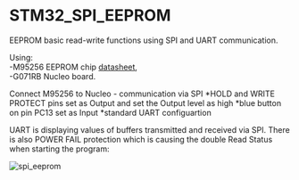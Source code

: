 # STM32_SPI_EEPROM
EEPROM basic read-write functions using SPI and UART communication.

Using:                                                                                                                                                                                  
-M95256 EEPROM chip [datasheet](https://www.tme.eu/Document/5be30b2aa7342810d9a9eeb5ab0cd0f7/M95256-WMN6P-DTE.pdf),                                                                 
-G071RB Nucleo board. 

Connect M95256 to Nucleo - communication via SPI
*HOLD and WRITE PROTECT pins set as Output and set the Output level as high
*blue button on pin PC13 set as Input
*standard UART configuartion

UART is displaying values of buffers transmitted and received via SPI. 
There is also POWER FAIL protection which is causing the double Read Status when starting the program:

![spi_eeprom](https://user-images.githubusercontent.com/91716038/135610682-273f8405-f37a-4da8-a4de-6a5663e42ba7.PNG)

























